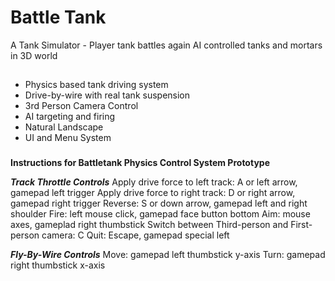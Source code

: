 # Battle Tank

A Tank Simulator - Player tank battles again AI controlled tanks and mortars in 3D world

## 

* Physics based tank driving system
* Drive-by-wire with real tank suspension
* 3rd Person Camera Control
* AI targeting and firing
* Natural Landscape
* UI and Menu System

###

**Instructions for Battletank Physics Control System Prototype**

**_Track Throttle Controls_**
Apply drive force to left track: A or left arrow, gamepad left trigger
Apply drive force to right track: D or right arrow, gamepad right trigger
Reverse: S or down arrow, gamepad left and right shoulder
Fire: left mouse click, gamepad face button bottom
Aim: mouse axes, gameplad right thumbstick
Switch between Third-person and First-person camera: C
Quit: Escape, gamepad special left

**_Fly-By-Wire Controls_**
Move: gamepad left thumbstick y-axis
Turn: gamepad right thumbstick x-axis
